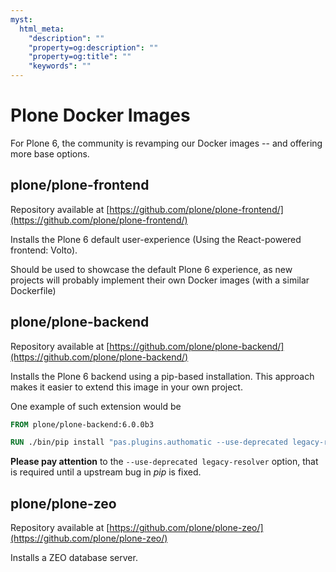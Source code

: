 ```yaml
---
myst:
  html_meta:
    "description": ""
    "property=og:description": ""
    "property=og:title": ""
    "keywords": ""
---
```


# Plone Docker Images

For Plone 6, the community is revamping our Docker images -- and offering more base options.

## plone/plone-frontend

Repository available at [https://github.com/plone/plone-frontend/](https://github.com/plone/plone-frontend/)

Installs the Plone 6 default user-experience (Using the React-powered frontend: Volto).

Should be used to showcase the default Plone 6 experience, as new projects will probably implement their own Docker images (with a similar Dockerfile)

## plone/plone-backend

Repository available at [https://github.com/plone/plone-backend/](https://github.com/plone/plone-backend/)

Installs the Plone 6 backend using a pip-based installation. This approach makes it easier to extend this image in your own project.

One example of such extension would be

```Dockerfile
FROM plone/plone-backend:6.0.0b3

RUN ./bin/pip install "pas.plugins.authomatic --use-deprecated legacy-resolver"
```

**Please pay attention** to the `--use-deprecated legacy-resolver` option, that is required until a upstream bug in *pip* is fixed.


## plone/plone-zeo

Repository available at [https://github.com/plone/plone-zeo/](https://github.com/plone/plone-zeo/)

Installs a ZEO database server.
